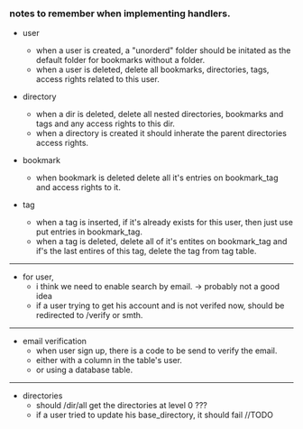 
### notes to remember when implementing handlers.
- user 
    - when a user is created, a "unorderd" folder should be initated as the default folder for bookmarks without a folder. 
    - when a user is deleted, delete all bookmarks, directories, tags, access rights related to this user.


- directory 
    - when a dir is deleted, delete all nested directories, bookmarks and tags and any access rights to this dir. 
    - when a directory is created it should inherate the parent directories access rights. 

- bookmark
    - when bookmark is deleted delete all it's entries on bookmark_tag and access rights to it.

- tag 
    - when a tag is inserted, if it's already exists for this user, then just use put entries in bookmark_tag.
    - when a tag is deleted, delete all of it's entites on bookmark_tag and if's the last entires of this tag, delete the tag from tag table.


--- 
- for user, 
    -  i think we need to enable search by email. -> probably not a good idea
    - if a user trying to get his account and is not verifed now, should be redirected to /verify or smth. 

--- 
- email verification
    - when user sign up, there is a code to be send to verify the email. 
    - either with a column in the table's user. 
    - or using a database table. 

---
- directories 
    - should /dir/all get the directories at level 0 ??? 
    - if a user tried to update his base_directory, it should fail //TODO